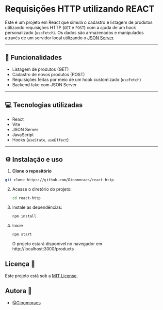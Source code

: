 # Requisições HTTP utilizando REACT

Este é um projeto em React que simula o cadastro e listagem de produtos utilizando requisições HTTP (`GET` e `POST`) com a ajuda de um hook personalizado (`useFetch`). Os dados são armazenados e manipulados através de um servidor local utilizando o [JSON Server](https://github.com/typicode/json-server).

---

## 🚀 Funcionalidades

- Listagem de produtos (GET)
- Cadastro de novos produtos (POST)
- Requisições feitas por meio de um hook customizado (`useFetch`)
- Backend fake com JSON Server

---

## 💻 Tecnologias utilizadas

- React
- Vite
- JSON Server
- JavaScript
- Hooks (`useState`, `useEffect`)

---

## ⚙️ Instalação e uso

1. **Clone o repositório**

```bash
git clone https://github.com/Gioomoraes/react-http
```

2. Acesse o diretório do projeto:

   ```bash
   cd react-http
   ```

3. Instale as dependências:
   ```bash
   npm install
   ```
4. Inicie
   ```bash
   npm start
   ```
   O projeto estará disponível no navegador em http://localhost:3000/products

## **Licença 🔐**

Este projeto está sob a [MIT License](LICENSE).

## Autora 💜

- [@Gioomoraes](https://github.com/Gioomoraes)

```

```

